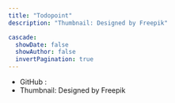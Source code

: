 ```yaml
---
title: "Todopoint"
description: "Thumbnail: Designed by Freepik"

cascade:
  showDate: false
  showAuthor: false
  invertPagination: true
---
```


- GitHub :
- Thumbnail: Designed by Freepik
